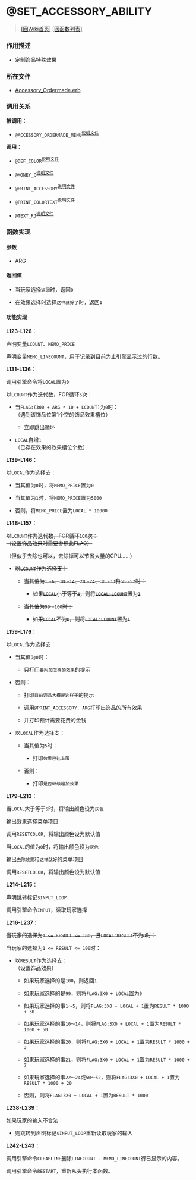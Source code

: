 ﻿# @SET_ACCESSORY_ABILITY


> [\[回Wiki首页\]](/Wiki) [\[回函数列表\]](/Wiki/erasqn_wiki/function/README.md)

### 作用描述

+ 定制饰品特殊效果

### 所在文件

+ [Accessory_Ordermade.erb](/ERB/SHOP/Accessory_Ordermade.erb#L122-L243)

### 调用关系

**被调用**：

+ `@ACCESSORY_ORDERMADE_MENU`<sup>[说明文件](/Wiki/erasqn_wiki/function/a/accessory_ordermade_menu.md)</sup>

**调用**：

+ `@DEF_COLOR`<sup>[说明文件](/Wiki/erasqn_wiki/function/d/def_color.md)</sup>

+ `@MONEY_C`<sup>[说明文件](/Wiki/erasqn_wiki/function/m/money_c.md)</sup>

+ `@PRINT_ACCESSORY`<sup>[说明文件](/Wiki/erasqn_wiki/function/p/print_accessory.md)</sup>

+ `@PRINT_COLORTEXT`<sup>[说明文件](/Wiki/erasqn_wiki/function/p/print_colortext.md)</sup>

+ `@TEXT_RJ`<sup>[说明文件](/Wiki/erasqn_wiki/function/t/text_rj.md)</sup>

### 函数实现

#### 参数

+ ARG

#### 返回值

+ 当玩家选择`返回`时，返回`0`

+ 在效果选择时选择`这样就好了`时，返回`1`

#### 功能实现

**L123-L126**：

声明变量`LCOUNT`、`MEMO_PRICE`

声明变量`MEMO_LINECOUNT`，用于记录到目前为止引擎显示过的行数。

**L131-L136**：

调用引擎命令将`LOCAL`置为`0`

以`LCOUNT`作为迭代数，FOR循环`5`次：

  + 当`FLAG:(300 + ARG * 10 + LCOUNT)`为`0`时：<br/>（遇到该饰品位第1个空的饰品效果槽位）

    + 立即跳出循环

  + `LOCAL`自增`1`<br/>（已存在效果的效果槽位个数）

**L139-L146**：

以`LOCAL`作为选择支：

  + 当其值为`0`时，将`MEMO_PRICE`置为`0`

  + 当其值为`1`时，将`MEMO_PRICE`置为`5000`

  + 否则，将`MEMO_PRICE`置为`LOCAL * 10000`

**L148-L157**：

<del>以`LCOUNT`作为迭代数，FOR循环`100`次：<br/>（设置饰品效果时需要参照此FLAG）</del>

（但似乎去除也可以，去除掉可以节省大量的CPU……）

  + <del>以`LCOUNT`作为选择支：</del>

    + <del>当其值为`1～6`、`10～14`、`20～24`、`30～33`和`50～52`时：</del>

      + <del>如果`LOCAL`小于等于`4`，则将`LOCAL:LCOUNT`置为`1`</del>

    + <del>当其值为`99～100`时：</del>

      + <del>如果`LOCAL`不为`0`，则将`LOCAL:LCOUNT`置为`1`</del>

**L159-L176**：

以`LOCAL`作为选择支：

+ 当其值为`0`时：

  + 只打印`要附加怎样的效果`的提示

+ 否则：

  + 打印`目前饰品大概是这样子`的提示

  + 调用`@PRINT_ACCESSORY, ARG`打印出饰品的所有效果

  + 并打印预计需要花费的金钱

+ 以`LOCAL`作为选择支：

  + 当其值为`5`时：

    + 打印`效果已达上限`

  + 否则：

    + 打印`是否继续增加效果`

**L179-L213**：

当`LOCAL`大于等于`5`时，将输出颜色设为`灰色`

输出效果选择菜单项目

调用`RESETCOLOR`，将输出颜色设为默认值

当`LOCAL`的值为`0`时，将输出颜色设为`灰色`

输出`去除效果`和`这样就好`的菜单项目

调用`RESETCOLOR`，将输出颜色设为默认值

**L214-L215**：

声明跳转标记`$INPUT_LOOP`

调用引擎命令`INPUT`，读取玩家选择

**L216-L237**：

<del>当玩家的选择为`1 <= RESULT <= 100`，且`LOCAL:RESULT`不为`0`时：</del>

当玩家的选择为`1 <= RESULT <= 100`时：

  + 以`RESULT`作为选择支：<br/>（设置饰品效果）

    + 如果玩家选择的是`100`，则返回`1`

    + 如果玩家选择的是`99`，则将`FLAG:3X0 + LOCAL`置为`0`

    + 如果玩家选择的事`1～5`，则将`FLAG:3X0 + LOCAL + 1`置为`RESULT * 1000 + 30`

    + 如果玩家选择的事`10～14`，则将`FLAG:3X0 + LOCAL + 1`置为`RESULT * 1000 + 50`

    + 如果玩家选择的事`20`，则将`FLAG:3X0 + LOCAL + 1`置为`RESULT * 1000 + 3`

    + 如果玩家选择的事`21`，则将`FLAG:3X0 + LOCAL + 1`置为`RESULT * 1000 + 7`

    + 如果玩家选择的事`22～24`或`50～52`，则将`FLAG:3X0 + LOCAL + 1`置为`RESULT * 1000 + 20`

    + 否则，则将`FLAG:3X0 + LOCAL + 1`置为`RESULT * 1000`

**L238-L239**：

如果玩家的输入不合法：

  + 则跳转到声明标记`$INPUT_LOOP`重新读取玩家的输入

**L242-L243**：

调用引擎命令`CLEARLINE`删除`LINECOUNT - MEMO_LINECOUNT`行已显示的内容。

调用引擎命令`RESTART`，重新从头执行本函数。

